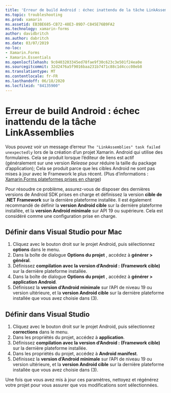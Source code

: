 ```yaml
---
title: 'Erreur de build Android : échec inattendu de la tâche LinkAssemblies'
ms.topic: troubleshooting
ms.prod: xamarin
ms.assetid: EB3BE685-CB72-48E3-89D7-C845E76B9FA2
ms.technology: xamarin-forms
author: davidbritch
ms.author: dabritch
ms.date: 03/07/2019
no-loc:
- Xamarin.Forms
- Xamarin.Essentials
ms.openlocfilehash: 9c0403203345ed78fae9f30c623c3e501f24ea0e
ms.sourcegitcommit: 32d2476a5f9016baa231b7471c88c1d4ccc08eb8
ms.translationtype: MT
ms.contentlocale: fr-FR
ms.lasthandoff: 06/18/2020
ms.locfileid: "84135900"
---
```

# <a name="android-build-error--the-linkassemblies-task-failed-unexpectedly"></a>Erreur de build Android : échec inattendu de la tâche LinkAssemblies

Vous pouvez voir un message d’erreur `The "LinkAssemblies" task failed unexpectedly` lors de la création d’un projet Xamarin. Android qui utilise des formulaires. Cela se produit lorsque l’éditeur de liens est actif (généralement sur une version *Release* pour réduire la taille du package d’application); Cela se produit parce que les cibles Android ne sont pas mises à jour avec le Framework le plus récent. (Plus d’informations : [ Xamarin.Forms plateformes prises en charge](~/get-started/supported-platforms.md#android-platform-support))

Pour résoudre ce problème, assurez-vous de disposer des dernières versions de Android SDK prises en charge et définissez la version **cible de .NET Framework** sur la dernière plateforme installée. Il est également recommandé de définir la **version Android cible** sur la dernière plateforme installée, et la **version Android minimale** sur API 19 ou supérieure. Cela est considéré comme une configuration prise en charge.

## <a name="setting-in-visual-studio-for-mac"></a>Définir dans Visual Studio pour Mac

1. Cliquez avec le bouton droit sur le projet Android, puis sélectionnez **options** dans le menu.
2. Dans la boîte de dialogue **Options du projet** , accédez à **générer > général**.
3. Définissez **compilation avec la version d’Android : (Framework cible)** sur la dernière plateforme installée.
4. Dans la boîte de dialogue **Options du projet** , accédez à **générer > application Android**.
5. Définissez la **version d’Android minimale** sur l’API de niveau 19 ou version ultérieure, et la **version Android cible** sur la dernière plateforme installée que vous avez choisie dans (3).

## <a name="setting-in-visual-studio"></a>Définir dans Visual Studio

1. Cliquez avec le bouton droit sur le projet Android, puis sélectionnez **corrections** dans le menu.
2. Dans les propriétés du projet, accédez à **application**.
3. Définissez **compilation avec la version d’Android : (Framework cible)** sur la dernière plateforme installée.
4. Dans les propriétés du projet, accédez à **Android manifest**.
5. Définissez la **version d’Android minimale** sur l’API de niveau 19 ou version ultérieure, et la **version Android cible** sur la dernière plateforme installée que vous avez choisie dans (3).

Une fois que vous avez mis à jour ces paramètres, nettoyez et régénérez votre projet pour vous assurer que vos modifications sont sélectionnées.
